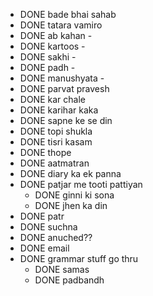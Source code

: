 - DONE bade bhai sahab
- DONE tatara vamiro
- DONE ab kahan -
- DONE kartoos - 
- DONE sakhi -
- DONE padh - 
- DONE manushyata -
- DONE parvat pravesh
- DONE kar chale
- DONE karihar kaka
- DONE sapne ke se din
- DONE topi shukla
- DONE tisri kasam
- DONE thope
- DONE aatmatran
- DONE diary ka ek panna
- DONE patjar me tooti pattiyan
	- DONE ginni ki sona
	- DONE jhen ka din
- DONE patr
- DONE suchna
- DONE anuched??
- DONE email
- DONE grammar stuff go thru
	- DONE samas
	- DONE padbandh
